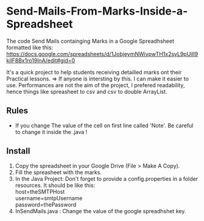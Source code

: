 # Send-Mails-From-Marks-Inside-a-Spreadsheet

The code Send Mails containging Marks in a Google Spreadhsheet formatted like this:
https://docs.google.com/spreadsheets/d/1JobjeymNWivpwTH1x2syL9pUill9kilF8Bx1ro19lnA/edit#gid=0

It's a quick project to help students receiving detailled marks ont their Practical lessons.
  => If anyone is intersting by this. I can make it easier to use.
Performances are not the aim of the project, I prefered readability, hence things like spreasheet to csv and csv to double ArrayList.

## Rules
- If you change The value of the cell on first line called 'Note'. Be careful to change it inside the .java !

## Install
1. Copy the spreadsheet in your Google Drive (File > Make A Copy).
2. Fill the spreasheet with the marks.
3. In the Java Project:
Don't forget to provide a config.properties in a folder resources. It should be like this:  
  host=theSMTPHost  
  username=smtpUsername  
  password=thePassword
4. InSendMails.java : Change the value of the google spreadhshet key.
